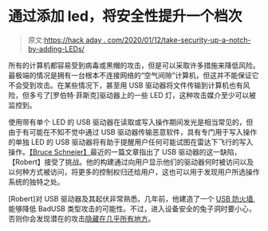 # 通过添加 led，将安全性提升一个档次

> 原文:[https://hack aday . com/2020/01/12/take-security-up-a-notch-by-adding-LEDs/](https://hackaday.com/2020/01/12/take-security-up-a-notch-by-adding-leds/)

所有的计算机都容易受到病毒或黑帽的攻击，但是可以采取许多措施来降低风险。最极端的情况是拥有一台根本不连接网络的“空气间隙”计算机，但这并不能保证它不会受到攻击。在某些情况下，甚至用 USB 驱动器将文件传输到计算机也有风险，但多亏了[罗伯特·菲斯克]驱动器上的一些 LED 灯，这种攻击媒介至少可以被监控到。

使用带有单个 LED 的 USB 驱动器在读取或写入操作期间发光是相当常见的，但由于有可能在不知不觉中通过 USB 驱动器传输恶意软件，具有专门用于写入操作的单独 LED 的 USB 驱动器将有助于提醒用户任何可能试图在雷达下飞行的写入操作。[【Bruce Schneier】](https://www.schneier.com/blog/archives/2013/10/air_gaps.html)最近的一篇文章指出了 USB 驱动器的这一缺陷，【Robert】接受了挑战。他的构建通过向用户显示他们的驱动器何时被访问以及以何种方式被访问，将更多的控制权归还给用户，这也可以用于发现用户所选操作系统的独特之处。

[Robert]对 USB 驱动器及其起伏非常熟悉。几年前，他建造了一个 [USB 防火墙](https://hackaday.com/2017/03/02/good-usb-protecting-your-ports-with-two-microcontrollers/),能够降低 BadUSB 类型攻击的可能性。不过，进入设备安全的兔子洞时要小心，否则你会发现潜在的攻击[隐藏在几乎所有地方](https://hackaday.com/2015/01/14/keystroke-sniffer-hides-as-a-wall-wart-is-scary/)。